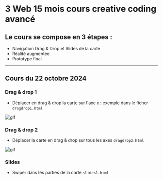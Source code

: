 # 3 Web 15 mois cours creative coding avancé

## Le cours se compose en 3 étapes :
- Navigation Drag & Drop et Slides de la carte
- Réalité augmentée
- Prototype final

---

## Cours du 22 octobre 2024

### Drag & drop 1
- Déplacer en drag & drop la carte sur l'axe x : exemple dans le ficher `dragdrop1.html`
 
![gif](images/dragdrop1.gif)

### Drag & drop 2
- Déplacer la carte en drag & drop sur tous les axes `dragdrop2.html`

![gif](images/dragdrop2.gif)


### Slides
- Swiper dans les parties de la carte `slides1.html`